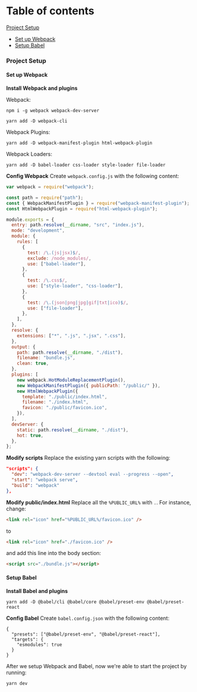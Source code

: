 # Table of contents
[Project Setup](#project_setup)
  * [Set up Webpack](#setup_webpack)
  * [Setup Babel](#setup_babel)

### Project Setup <a name="project_setup" />
#### Set up Webpack <a name="setup_webpack" />

**Install Webpack and plugins**

Webpack:
```
npm i -g webpack webpack-dev-server
```

```
yarn add -D webpack-cli
```


Webpack Plugins:
```
yarn add -D webpack-manifest-plugin html-webpack-plugin
```

Webpack Loaders:
```
yarn add -D babel-loader css-loader style-loader file-loader
```

**Config Webpack**
Create `webpack.config.js` with the following content:

```javascript
var webpack = require("webpack");

const path = require("path");
const { WebpackManifestPlugin } = require("webpack-manifest-plugin");
const HtmlWebpackPlugin = require("html-webpack-plugin");

module.exports = {
  entry: path.resolve(__dirname, "src", "index.js"),
  mode: "development",
  module: {
    rules: [
      {
        test: /\.(js|jsx)$/,
        exclude: /node_modules/,
        use: ["babel-loader"],
      },
      {
        test: /\.css$/,
        use: ["style-loader", "css-loader"],
      },
      {
        test: /\.(json|png|jpg|gif|txt|ico)$/,
        use: ["file-loader"],
      },
    ],
  },
  resolve: {
    extensions: ["*", ".js", ".jsx", ".css"],
  },
  output: {
    path: path.resolve(__dirname, "./dist"),
    filename: "bundle.js",
    clean: true,
  },
  plugins: [
    new webpack.HotModuleReplacementPlugin(),
    new WebpackManifestPlugin({ publicPath: "/public/" }),
    new HtmlWebpackPlugin({
      template: "./public/index.html",
      filename: "./index.html",
      favicon: "./public/favicon.ico",
    }),
  ],
  devServer: {
    static: path.resolve(__dirname, "./dist"),
    hot: true,
  },
};
```

**Modify scripts**
Replace the existing yarn scripts with the following:
```json
"scripts": {
  "dev": "webpack-dev-server --devtool eval --progress --open",
  "start": "webpack serve",
  "build": "webpack"
},
```

**Modify public/index.html**
Replace all the `%PUBLIC_URL%` with `.`. For instance, change:
```html
<link rel="icon" href="%PUBLIC_URL%/favicon.ico" />
```
to
```html
<link rel="icon" href="./favicon.ico" />
```
and add this line into the body section:
```html
<script src="./bundle.js"></script>
```

#### Setup Babel <a name="setup_babel" />
**Install Babel and plugins**
```
yarn add -D @babel/cli @babel/core @babel/preset-env @babel/preset-react
```

**Config Babel**
Create `babel.config.json` with the following content:
```
{
  "presets": ["@babel/preset-env", "@babel/preset-react"],
  "targets": {
    "esmodules": true
  }
}
```

After we setup Webpack and Babel, now we're able to start the project by running:

```
yarn dev
```
